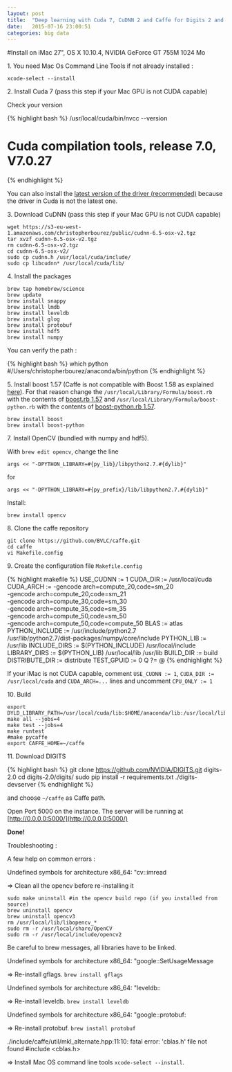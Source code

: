 ```yaml
---
layout: post
title:  "Deep learning with Cuda 7, CuDNN 2 and Caffe for Digits 2 and Python on Mac OS X"
date:   2015-07-16 23:00:51
categories: big data
---
```


#Install on iMac 27", OS X 10.10.4, NVIDIA GeForce GT 755M 1024 Mo

1\. You need Mac Os Command Line Tools if not already installed :

    xcode-select --install


2\. Install Cuda 7 (pass this step if your Mac GPU is not CUDA capable)

Check your version

{% highlight bash %}
/usr/local/cuda/bin/nvcc --version
# Cuda compilation tools, release 7.0, V7.0.27
{% endhighlight %}

You can also install the [latest version of the driver (recommended)](http://www.nvidia.com/object/mac-driver-archive.html) because the driver in Cuda is not the latest one.


3\. Download CuDNN (pass this step if your Mac GPU is not CUDA capable)

    wget https://s3-eu-west-1.amazonaws.com/christopherbourez/public/cudnn-6.5-osx-v2.tgz
    tar xvzf cudnn-6.5-osx-v2.tgz
    rm cudnn-6.5-osx-v2.tgz
    cd cudnn-6.5-osx-v2/
    sudo cp cudnn.h /usr/local/cuda/include/
    sudo cp libcudnn* /usr/local/cuda/lib/


4\. Install the packages

    brew tap homebrew/science
    brew update
    brew install snappy
    brew install lmdb
    brew install leveldb
    brew install glog
    brew install protobuf
    brew install hdf5
    brew install numpy

You can verify the path :

{% highlight bash %}
which python
#/Users/christopherbourez/anaconda/bin/python
{% endhighlight %}

5\. Install boost 1.57 (Caffe is not compatible with Boost 1.58 as explained [here](http://itinerantbioinformaticist.blogspot.fr/2015/05/caffe-incompatible-with-boost-1580.html)). For that reason change the `/usr/local/Library/Formula/boost.rb` with the contents of [boost.rb 1.57](https://raw.githubusercontent.com/Homebrew/homebrew/6fd6a9b6b2f56139a44dd689d30b7168ac13effb/Library/Formula/boost.rb) and `/usr/local/Library/Formula/boost-python.rb` with the contents of [boost-python.rb 1.57](https://raw.githubusercontent.com/Homebrew/homebrew/3141234b3473717e87f3958d4916fe0ada0baba9/Library/Formula/boost-python.rb).

    brew install boost
    brew install boost-python


7\. Install OpenCV (bundled with numpy and hdf5).

With `brew edit opencv`, change the line

    args << "-DPYTHON_LIBRARY=#{py_lib}/libpython2.7.#{dylib}"

for

    args << "-DPYTHON_LIBRARY=#{py_prefix}/lib/libpython2.7.#{dylib}"

Install:

    brew install opencv


8\. Clone the caffe repository

    git clone https://github.com/BVLC/caffe.git
    cd caffe
    vi Makefile.config

9\. Create the configuration file `Makefile.config`

{% highlight makefile %}
USE_CUDNN := 1
CUDA_DIR := /usr/local/cuda
CUDA_ARCH := -gencode arch=compute_20,code=sm_20 \
                -gencode arch=compute_20,code=sm_21 \
                -gencode arch=compute_30,code=sm_30 \
                -gencode arch=compute_35,code=sm_35 \
                -gencode arch=compute_50,code=sm_50 \
                -gencode arch=compute_50,code=compute_50
BLAS := atlas
PYTHON_INCLUDE := /usr/include/python2.7 \
                /usr/lib/python2.7/dist-packages/numpy/core/include
PYTHON_LIB := /usr/lib
INCLUDE_DIRS := $(PYTHON_INCLUDE) /usr/local/include
LIBRARY_DIRS := $(PYTHON_LIB) /usr/local/lib /usr/lib
BUILD_DIR := build
DISTRIBUTE_DIR := distribute
TEST_GPUID := 0
Q ?= @
{% endhighlight %}

If your iMac is not CUDA capable, comment `USE_CUDNN := 1`, `CUDA_DIR := /usr/local/cuda` and `CUDA_ARCH=...` lines and uncomment `CPU_ONLY := 1`


10\. Build

    export DYLD_LIBRARY_PATH=/usr/local/cuda/lib:$HOME/anaconda/lib:/usr/local/lib:/usr/lib
    make all --jobs=4
    make test --jobs=4
    make runtest
    #make pycaffe
    export CAFFE_HOME=~/caffe


11\. Download DIGITS

{% highlight bash %}
git clone https://github.com/NVIDIA/DIGITS.git digits-2.0
cd digits-2.0/digits/
sudo pip install -r requirements.txt
./digits-devserver
{% endhighlight %}

and choose `~/caffe` as Caffe path.

Open Port 5000 on the instance. The server will be running at [http://0.0.0.0:5000/](http://0.0.0.0:5000/)

**Done!**

Troubleshooting :

A few help on common errors :

Undefined symbols for architecture x86_64:   "cv::imread

=> Clean all the opencv before re-installing it

    sudo make uninstall #in the opencv build repo (if you installed from source)
    brew uninstall opencv
    brew uninstall opencv3
    rm /usr/local/lib/libopencv_*
    sudo rm -r /usr/local/share/OpenCV
    sudo rm -r /usr/local/include/opencv2

Be careful to brew messages, all libraries have to be linked.

Undefined symbols for architecture x86_64:
  "google::SetUsageMessage

=> Re-install gflags. `brew install gflags`

Undefined symbols for architecture x86_64:
"leveldb::

=> Re-install leveldb. `brew install leveldb`

Undefined symbols for architecture x86_64: "google::protobuf:

=> Re-install protobuf. `brew install protobuf`

./include/caffe/util/mkl_alternate.hpp:11:10: fatal error: 'cblas.h' file not found
#include <cblas.h>

=> Install Mac OS command line tools `xcode-select --install`.
